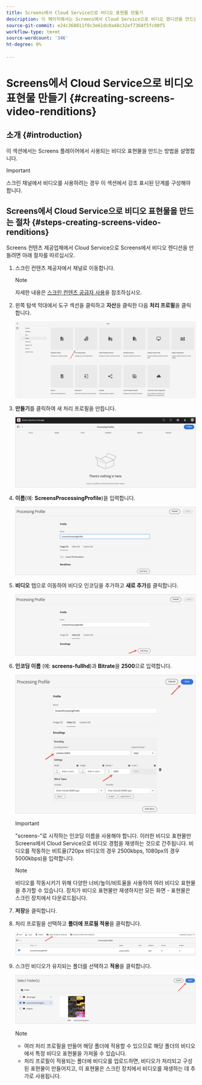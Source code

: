 ```yaml
---
title: Screens에서 Cloud Service으로 비디오 표현물 만들기
description: 이 페이지에서는 Screens에서 Cloud Service으로 비디오 렌디션을 만드는 방법을 설명합니다.
source-git-commit: e24c368811f0c3e61dc0a48c32ef7368f5fc00f5
workflow-type: tm+mt
source-wordcount: '346'
ht-degree: 0%

---
```



# Screens에서 Cloud Service으로 비디오 표현물 만들기 {#creating-screens-video-renditions}

## 소개 {#introduction}

이 섹션에서는 Screens 플레이어에서 사용되는 비디오 표현물을 만드는 방법을 설명합니다.

>[!IMPORTANT]
>스크린 채널에서 비디오를 사용하려는 경우 이 섹션에서 강조 표시된 단계를 구성해야 합니다.

## Screens에서 Cloud Service으로 비디오 표현물을 만드는 절차 {#steps-creating-screens-video-renditions}

Screens 컨텐츠 제공업체에서 Cloud Service으로 Screens에서 비디오 렌디션을 만들려면 아래 절차를 따르십시오.

1. 스크린 컨텐츠 제공자에서 채널로 이동합니다.

   >[!NOTE]
   >자세한 내용은 [스크린 컨텐츠 공급자 사용](https://experienceleague.adobe.com/docs/experience-manager-cloud-service/screens-as-cloud-service/configure-screens-cloud/using-screens-content-provider.html?lang=en#screens-content-provider)을 참조하십시오.

1. 왼쪽 탐색 막대에서 도구 섹션을 클릭하고 **자산**&#x200B;을 클릭한 다음 **처리 프로필**&#x200B;을 클릭합니다.

   ![](/help/screens-cloud/assets/configure/screens-cp-3.png)

1. **만들기**&#x200B;를 클릭하여 새 처리 프로필을 만듭니다.

   ![](/help/screens-cloud/assets/configure/screens-video-2.png)

1. **이름**(예: **ScreensProcessingProfile**)을 입력합니다.

   ![](/help/screens-cloud/assets/configure/screens-video-3.png)

1. **비디오** 탭으로 이동하여 비디오 인코딩을 추가하고 **새로 추가**&#x200B;를 클릭합니다.

   ![](/help/screens-cloud/assets/configure/screens-video-4a.png)

1. **인코딩 이름** (예: **screens-fullhd**)과 **Bitrate**&#x200B;을 **2500**&#x200B;으로 입력합니다.

   ![](/help/screens-cloud/assets/configure/screens-video-4.png)

   >[!IMPORTANT]
   >&quot;screens-&quot;로 시작하는 인코딩 이름을 사용해야 합니다. 이러한 비디오 표현물만 Screens에서 Cloud Service으로 비디오 경험을 재생하는 것으로 간주됩니다. 비디오를 작동하는 비트율(720px 비디오의 경우 2500kbps, 1080px의 경우 5000kbps)을 입력합니다.

   >[!NOTE]
   >비디오를 작동시키기 위해 다양한 너비/높이/비트율을 사용하여 여러 비디오 표현물을 추가할 수 있습니다. 장치가 비디오 표현물만 재생하지만 모든 화면 - 표현물은 스크린 장치에서 다운로드됩니다.

1. **저장**&#x200B;을 클릭합니다.

1. 처리 프로필을 선택하고 **폴더에 프로필 적용**&#x200B;을 클릭합니다.

   ![](/help/screens-cloud/assets/configure/screens-video-5.png)

1. 스크린 비디오가 유지되는 폴더를 선택하고 **적용**&#x200B;을 클릭합니다.

   ![](/help/screens-cloud/assets/configure/screens-video-6.png)

   >[!NOTE]
   >* 여러 처리 프로필을 만들어 해당 폴더에 적용할 수 있으므로 해당 폴더의 비디오에서 특정 비디오 표현물을 가져올 수 있습니다.
   >* 처리 프로필이 적용되는 폴더에 비디오를 업로드하면, 비디오가 처리되고 구성된 표현물이 만들어지고, 이 표현물은 스크린 장치에서 비디오를 재생하는 데 추가로 사용됩니다.



